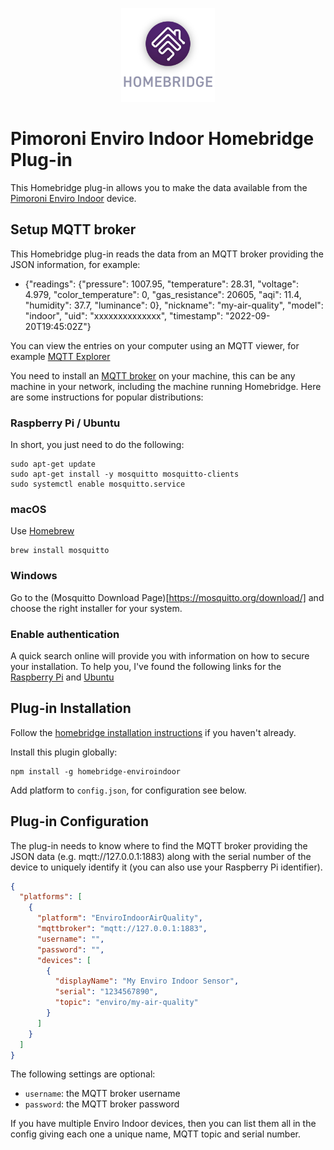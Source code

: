 
<p align="center">

<img src="https://github.com/homebridge/branding/raw/master/logos/homebridge-wordmark-logo-vertical.png" width="150">

</p>


# Pimoroni Enviro Indoor Homebridge Plug-in

This Homebridge plug-in allows you to make the data available from the [Pimoroni Enviro Indoor](https://learn.pimoroni.com/article/getting-started-with-enviro) device.

## Setup MQTT broker

This Homebridge plug-in reads the data from an MQTT broker providing the JSON information, for example:

* {"readings": {"pressure": 1007.95, "temperature": 28.31, "voltage": 4.979, "color_temperature": 0, "gas_resistance": 20605, "aqi": 11.4, "humidity": 37.7, "luminance": 0}, "nickname": "my-air-quality", "model": "indoor", "uid": "xxxxxxxxxxxxxx", "timestamp": "2022-09-20T19:45:02Z"}

You can view the entries on your computer using an MQTT viewer, for example [MQTT Explorer](http://mqtt-explorer.com/)

You need to install an [MQTT broker](http://mosquitto.org/) on your machine, this can be any machine in your network, including the machine running Homebridge. Here are some instructions for popular distributions:

### Raspberry Pi / Ubuntu

In short, you just need to do the following:

    sudo apt-get update
    sudo apt-get install -y mosquitto mosquitto-clients
    sudo systemctl enable mosquitto.service

### macOS

Use [Homebrew](https://brew.sh/)

    brew install mosquitto

### Windows

Go to the (Mosquitto Download Page)[https://mosquitto.org/download/] and choose the right installer for your system.

### Enable authentication

A quick search online will provide you with information on how to secure your installation. To help you, I've found the following links for the 
[Raspberry Pi](https://randomnerdtutorials.com/how-to-install-mosquitto-broker-on-raspberry-pi/) and [Ubuntu](https://www.vultr.com/docs/install-mosquitto-mqtt-broker-on-ubuntu-20-04-server/)

## Plug-in Installation

Follow the [homebridge installation instructions](https://www.npmjs.com/package/homebridge) if you haven't already.

Install this plugin globally:

    npm install -g homebridge-enviroindoor

Add platform to `config.json`, for configuration see below.

## Plug-in Configuration

The plug-in needs to know where to find the MQTT broker providing the JSON data (e.g. mqtt://127.0.0.1:1883) along with the serial number of the device to uniquely identify it (you can also use your Raspberry Pi identifier).

```json
{
  "platforms": [
    {
      "platform": "EnviroIndoorAirQuality",
      "mqttbroker": "mqtt://127.0.0.1:1883",
      "username": "",
      "password": "",
      "devices": [
        {
          "displayName": "My Enviro Indoor Sensor",
          "serial": "1234567890",
          "topic": "enviro/my-air-quality"
        }
      ]
    }
  ]
}

```

The following settings are optional:

- `username`: the MQTT broker username
- `password`: the MQTT broker password

If you have multiple Enviro Indoor devices, then you can list them all in the config giving each one a unique name, MQTT topic and serial number.

